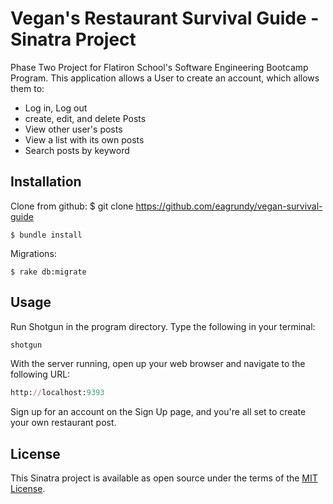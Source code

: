 # Vegan's Restaurant Survival Guide - Sinatra Project

Phase Two Project for Flatiron School's Software Engineering Bootcamp Program. 
This application allows a User to create an account, which allows them to:
- Log in, Log out
- create, edit, and delete Posts
- View other user's posts
- View a list with its own posts 
- Search posts by keyword

## Installation

Clone from github:
    $ git clone https://github.com/eagrundy/vegan-survival-guide
    
    $ bundle install
    
Migrations:

    $ rake db:migrate


## Usage

Run Shotgun in the program directory. Type the following in your terminal:

```ruby
shotgun
```
With the server running, open up your web browser and navigate to the following URL:
```ruby
http://localhost:9393
```
Sign up for an account on the Sign Up page, and you're all set to create your own restaurant post.

## License

This Sinatra project is available as open source under the terms of the [MIT License](https://opensource.org/licenses/MIT).
